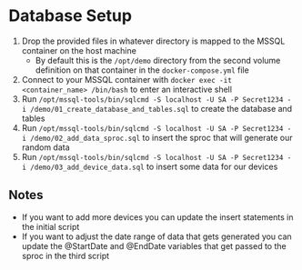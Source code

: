 # Database Setup

1. Drop the provided files in whatever directory is mapped to the MSSQL container on the host machine
   - By default this is the `/opt/demo` directory from the second volume definition on that container in the `docker-compose.yml` file
2. Connect to your MSSQL container with `docker exec -it <container_name> /bin/bash` to enter an interactive shell
3. Run `/opt/mssql-tools/bin/sqlcmd -S localhost -U SA -P Secret1234 -i /demo/01_create_database_and_tables.sql` to create the database and tables
4. Run `/opt/mssql-tools/bin/sqlcmd -S localhost -U SA -P Secret1234 -i /demo/02_add_data_sproc.sql` to insert the sproc that will generate our random data
5. Run `/opt/mssql-tools/bin/sqlcmd -S localhost -U SA -P Secret1234 -i /demo/03_add_device_data.sql` to insert some data for our devices

## Notes

- If you want to add more devices you can update the insert statements in the initial script
- If you want to adjust the date range of data that gets generated you can update the @StartDate and @EndDate variables that get passed to the sproc in the third script

